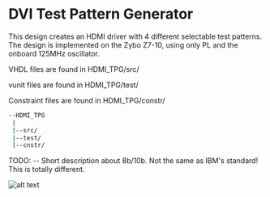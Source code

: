 # DVI Test Pattern Generator

This design creates an HDMI driver with 4 different selectable test patterns.
The design is implemented on the Zybo Z7-10, using only PL and the onboard 125MHz oscillator.

VHDL files are found in HDMI_TPG/src/

vunit files are found in HDMI_TPG/test/

Constraint files are found in HDMI_TPG/constr/

```bash
--HDMI_TPG
 |
 |--src/
 |--test/
 |--cnstr/
```


TODO:
-- Short description about 8b/10b. Not the same as IBM's standard! This is totally different.

![alt text](https://github.com/LJO-S/HDMI_TPG/blob/main/diagram.png)
